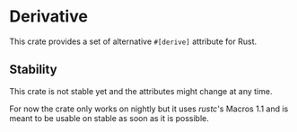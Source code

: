 # Derivative

This crate provides a set of alternative `#[derive]` attribute for Rust.

## Stability

This crate is not stable yet and the attributes might change at any time.

For now the crate only works on nightly but it uses *rustc*'s Macros 1.1 and is
meant to be usable on stable as soon as it is possible.
